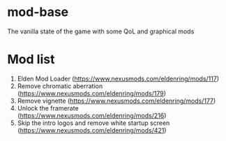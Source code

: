 # mod-base
The vanilla state of the game with some QoL and graphical mods

# Mod list
1. Elden Mod Loader (https://www.nexusmods.com/eldenring/mods/117)
2. Remove chromatic aberration (https://www.nexusmods.com/eldenring/mods/179)
3. Remove vignette (https://www.nexusmods.com/eldenring/mods/177)
4. Unlock the framerate (https://www.nexusmods.com/eldenring/mods/216)
5. Skip the intro logos and remove white startup screen (https://www.nexusmods.com/eldenring/mods/421)
